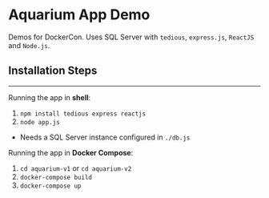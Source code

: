# Aquarium App Demo
Demos for DockerCon. Uses SQL Server with `tedious`, `express.js`, `ReactJS` and `Node.js`.

## Installation Steps
---
Running the app in **shell**: 
1. `npm install tedious express reactjs`
2. `node app.js`
* Needs a SQL Server instance configured in `./db.js`

Running the app in **Docker Compose**:
1. `cd aquarium-v1` or `cd aquarium-v2`
2. `docker-compose build`
3. `docker-compose up`
